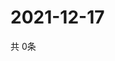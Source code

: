 # 2021-12-17
  共 0条

  <!-- BEGIN -->
  <!-- 最后更新时间Fri Dec 17 2021 19:05:50 GMT+0000 (Coordinated Universal Time) -->
  
  <!-- END -->
  
  